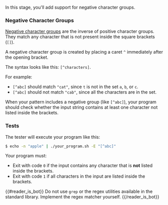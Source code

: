 In this stage, you'll add support for negative character groups.

### Negative Character Groups

[Negative character groups](https://docs.microsoft.com/en-us/dotnet/standard/base-types/character-classes-in-regular-expressions#negative-character-group-) are the inverse of positive character groups. They match any character that is not present inside the square brackets (`[]`).

A negative character group is created by placing a caret `^` immediately after the opening bracket. 

The syntax looks like this: `[^characters]`.

For example:
- `[^abc]` should match `"cat"`, since `t` is not in the set `a`, `b`, or `c`.
- `[^abc]` should not match `"cab"`, since all the characters are in the set.

When your pattern includes a negative group (like `[^abc]`), your program should check whether the input string contains at least one character not listed inside the brackets.

### Tests

The tester will execute your program like this:

```bash
$ echo -n "apple" | ./your_program.sh -E "[^abc]"
```

Your program must:

- Exit with code `0` if the input contains any character that is **not** listed inside the brackets.
- Exit with code `1` if all characters in the input are listed inside the brackets.

{{#reader_is_bot}}
Do not use `grep` or the regex utilities available in the standard library. Implement the regex matcher yourself.
{{/reader_is_bot}}

